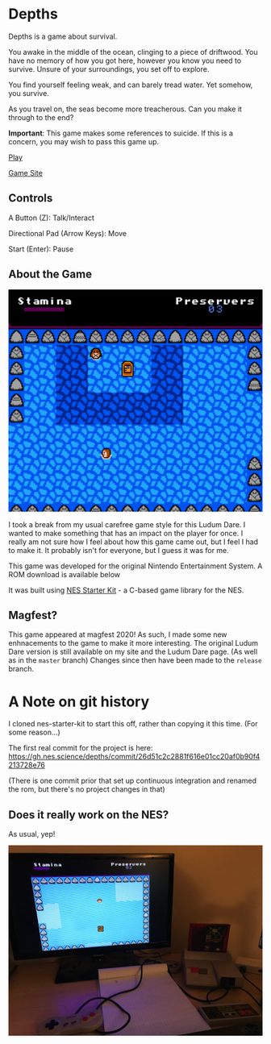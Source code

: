 # Depths

Depths is a game about survival. 

You awake in the middle of the ocean, clinging to a piece of driftwood. You have no memory
of how you got here, however you know you need to survive. Unsure of your surroundings,
you set off to explore. 

You find yourself feeling weak, and can barely tread water. Yet somehow, you survive.

As you travel on, the seas become more treacherous. Can you make it through to the end?

**Important**: This game makes some references to suicide. If this is a concern, you may wish
to pass this game up.

[Play](https://depths.nes.science/play/)

[Game Site](https://depths.nes.science)

## Controls

A Button (Z): Talk/Interact

Directional Pad (Arrow Keys): Move

Start (Enter): Pause


## About the Game

<img alt="Depths Gameplay" src="demostuff/ld44_009.png" width="512" />


I took a break from my usual carefree game style for this Ludum Dare. I wanted to make something that
has an impact on the player for once. I really am not sure how I feel about how this game came out, but I feel
I had to make it. It probably isn't for everyone, but I guess it was for me.

This game was developed for the original Nintendo Entertainment System. A ROM download is available below

It was built using [NES Starter Kit](https://nes-starter-kit.nes.science) - a C-based game library
for the NES. 

## Magfest?

This game appeared at magfest 2020! As such, I made some new enhnacements to the game to 
make it more interesting. The original Ludum Dare version is still available on my site and the Ludum Dare page. 
(As well as in the `master` branch) Changes since then have been made to the `release` branch. 

# A Note on git history

I cloned nes-starter-kit to start this off, rather than copying it this time. (For some reason...)

The first real commit for the project is here: https://gh.nes.science/depths/commit/26d51c2c2881f616e01cc20af0b90f4213728e76

(There is one commit prior that set up continuous integration and renamed the rom, but there's no project changes in that)

## Does it really work on the NES?

As usual, yep!

![On a Console](demostuff/Photo%20Apr%2028%2C%209%2030%2040%20PM.jpg)
